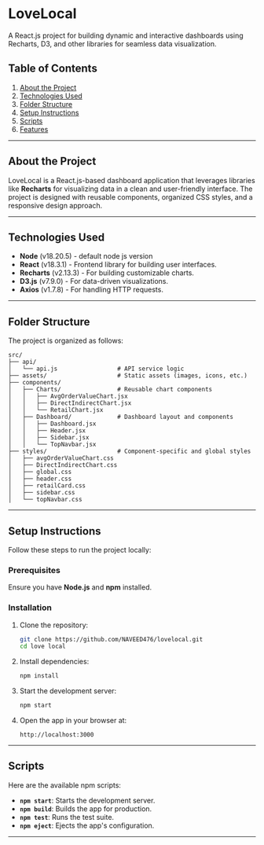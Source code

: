 # LoveLocal

A React.js project for building dynamic and interactive dashboards using Recharts, D3, and other libraries for seamless data visualization.

## Table of Contents
1. [About the Project](#about-the-project)
2. [Technologies Used](#technologies-used)
3. [Folder Structure](#folder-structure)
4. [Setup Instructions](#setup-instructions)
5. [Scripts](#scripts)
6. [Features](#features)

---

## About the Project

LoveLocal is a React.js-based dashboard application that leverages libraries like **Recharts**  for visualizing data in a clean and user-friendly interface. The project is designed with reusable components, organized CSS styles, and a responsive design approach.

---

## Technologies Used
- **Node** (v18.20.5) - default node js version
- **React** (v18.3.1) - Frontend library for building user interfaces.
- **Recharts** (v2.13.3) - For building customizable charts.
- **D3.js** (v7.9.0) - For data-driven visualizations.
- **Axios** (v1.7.8) - For handling HTTP requests.


---

## Folder Structure

The project is organized as follows:

```
src/
├── api/
│   └── api.js                 # API service logic
├── assets/                    # Static assets (images, icons, etc.)
├── components/
│   ├── Charts/                # Reusable chart components
│   │   ├── AvgOrderValueChart.jsx
│   │   ├── DirectIndirectChart.jsx
│   │   └── RetailChart.jsx
│   ├── Dashboard/             # Dashboard layout and components
│   │   ├── Dashboard.jsx
│   │   ├── Header.jsx
│   │   ├── Sidebar.jsx
│   │   └── TopNavbar.jsx
├── styles/                    # Component-specific and global styles
│   ├── avgOrderValueChart.css
│   ├── DirectIndirectChart.css
│   ├── global.css
│   ├── header.css
│   ├── retailCard.css
│   ├── sidebar.css
│   └── topNavbar.css
```

---

## Setup Instructions

Follow these steps to run the project locally:

### Prerequisites

Ensure you have **Node.js** and **npm** installed.

### Installation

1. Clone the repository:
   ```bash
   git clone https://github.com/NAVEED476/lovelocal.git
   cd love local
   ```

2. Install dependencies:
   ```bash
   npm install
   ```

3. Start the development server:
   ```bash
   npm start
   ```

4. Open the app in your browser at:
   ```
   http://localhost:3000
   ```

---

## Scripts

Here are the available npm scripts:

- **`npm start`**: Starts the development server.
- **`npm build`**: Builds the app for production.
- **`npm test`**: Runs the test suite.
- **`npm eject`**: Ejects the app's configuration.

---
